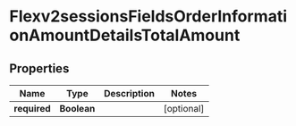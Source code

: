 
# Flexv2sessionsFieldsOrderInformationAmountDetailsTotalAmount

## Properties
Name | Type | Description | Notes
------------ | ------------- | ------------- | -------------
**required** | **Boolean** |  |  [optional]



